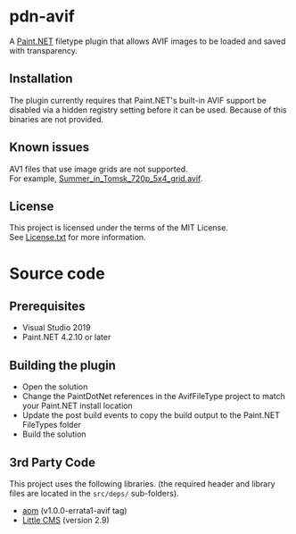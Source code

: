 # pdn-avif

A [Paint.NET](http://www.getpaint.net) filetype plugin that allows AVIF images to be loaded and saved with transparency.

## Installation

The plugin currently requires that Paint.NET's built-in AVIF support be disabled via a hidden registry setting before it can be used.
Because of this binaries are not provided.

## Known issues

AV1 files that use image grids are not supported.   
For example, [Summer_in_Tomsk_720p_5x4_grid.avif](https://github.com/AOMediaCodec/av1-avif/blob/master/testFiles/Microsoft/Summer_in_Tomsk_720p_5x4_grid.avif).

## License

This project is licensed under the terms of the MIT License.   
See [License.txt](License.txt) for more information.

# Source code

## Prerequisites

* Visual Studio 2019
* Paint.NET 4.2.10 or later

## Building the plugin

* Open the solution
* Change the PaintDotNet references in the AvifFileType project to match your Paint.NET install location
* Update the post build events to copy the build output to the Paint.NET FileTypes folder
* Build the solution

## 3rd Party Code

This project uses the following libraries. (the required header and library files are located in the `src/deps/` sub-folders).

* [aom](https://aomedia.googlesource.com/aom/) (v1.0.0-errata1-avif tag)
* [Little CMS](https://github.com/mm2/Little-CMS)  (version 2.9)